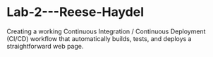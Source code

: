 # Lab-2---Reese-Haydel
Creating a working Continuous Integration / Continuous Deployment (CI/CD) workflow that automatically builds, tests, and deploys a straightforward web page.
